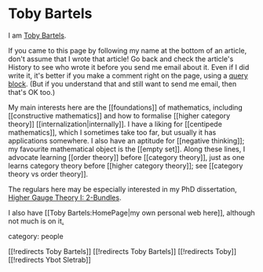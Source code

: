 
# Toby Bartels

I am [Toby Bartels](http://tobybartels.name/).

If you came to this page by following my name at the bottom of an article, don\'t assume that I wrote that article!  Go back and check the article\'s History to see who wrote it before you send me email about it.  Even if I did write it, it\'s better if you make a comment right on the page, using a [query block](HowTo#query).  (But if you understand that and still want to send me email, then that\'s OK too.)

My main interests here are the [[foundations]] of mathematics, including [[constructive mathematics]] and how to formalise [[higher category theory]] [[internalization|internally]].  I have a liking for [[centipede mathematics]], which I sometimes take too far, but usually it has applications somewhere.  I also have an aptitude for [[negative thinking]]; my favourite mathematical object is the [[empty set]].  Along these lines, I advocate learning [[order theory]] before [[category theory]], just as one learns category theory before [[higher category theory]]; see [[category theory vs order theory]].

The regulars here may be especially interested in my PhD dissertation, [Higher Gauge Theory I: 2-Bundles](http://tobybartels.name/2bundles/).

I also have [[Toby Bartels:HomePage|my own personal web here]], although not much is on it[.](http://conquer-online-private-servers.blogspot.com/)


category: people

[[!redirects  Toby Bartels]]
[[!redirects Toby Bartels]]
[[!redirects Toby]]
[[!redirects Ybot Sletrab]]
